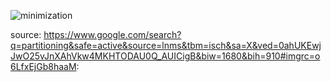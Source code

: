 
















![minimization](https://user-images.githubusercontent.com/31521112/32200044-33f5ac16-bd95-11e7-96ee-c054bf99071e.JPG)


source: 
https://www.google.com/search?q=partitioning&safe=active&source=lnms&tbm=isch&sa=X&ved=0ahUKEwjJwO25vJnXAhVkw4MKHTODAU0Q_AUICigB&biw=1680&bih=910#imgrc=o6LfxEjGb8haaM:
